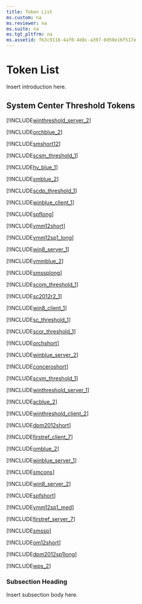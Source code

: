 ```yaml
---
title: Token List
ms.custom: na
ms.reviewer: na
ms.suite: na
ms.tgt_pltfrm: na
ms.assetid: f63c9116-4af0-4d8c-a397-0d50e16f517e
---
```

# Token List
Insert introduction here.

## System Center Threshold Tokens
[!INCLUDE[winthreshold_server_2](Token/winthreshold_server_2_md.md)]

[!INCLUDE[orchblue_2](Token/orchblue_2_md.md)]

[!INCLUDE[smshort12](Token/smshort12_md.md)]

[!INCLUDE[scsm_threshold_1](Token/scsm_threshold_1_md.md)]

[!INCLUDE[hv_blue_1](Token/hv_blue_1_md.md)]

[!INCLUDE[smblue_2](Token/smblue_2_md.md)]

[!INCLUDE[scdp_threshold_1](Token/scdp_threshold_1_md.md)]

[!INCLUDE[winblue_client_1](Token/winblue_client_1_md.md)]

[!INCLUDE[spflong](Token/spflong_md.md)]

[!INCLUDE[vmm12short](Token/vmm12short_md.md)]

[!INCLUDE[vmm12sp1_long](Token/vmm12sp1_long_md.md)]

[!INCLUDE[win8_server_1](Token/win8_server_1_md.md)]

[!INCLUDE[vmmblue_2](Token/vmmblue_2_md.md)]

[!INCLUDE[smssplong](Token/smssplong_md.md)]

[!INCLUDE[scom_threshold_1](Token/scom_threshold_1_md.md)]

[!INCLUDE[sc2012r2_1](Token/sc2012r2_1_md.md)]

[!INCLUDE[win8_client_1](Token/win8_client_1_md.md)]

[!INCLUDE[sc_threshold_1](Token/sc_threshold_1_md.md)]

[!INCLUDE[scor_threshold_1](Token/scor_threshold_1_md.md)]

[!INCLUDE[orchshort](Token/orchshort_md.md)]

[!INCLUDE[winblue_server_2](Token/winblue_server_2_md.md)]

[!INCLUDE[conceroshort](Token/conceroshort_md.md)]

[!INCLUDE[scvm_threshold_1](Token/scvm_threshold_1_md.md)]

[!INCLUDE[winthreshold_server_1](Token/winthreshold_server_1_md.md)]

[!INCLUDE[acblue_2](Token/acblue_2_md.md)]

[!INCLUDE[winthreshold_client_2](Token/winthreshold_client_2_md.md)]

[!INCLUDE[dpm2012short](Token/dpm2012short_md.md)]

[!INCLUDE[firstref_client_7](Token/firstref_client_7_md.md)]

[!INCLUDE[omblue_2](Token/omblue_2_md.md)]

[!INCLUDE[winblue_server_1](Token/winblue_server_1_md.md)]

[!INCLUDE[smcons](Token/smcons_md.md)]

[!INCLUDE[win8_server_2](Token/win8_server_2_md.md)]

[!INCLUDE[spfshort](Token/spfshort_md.md)]

[!INCLUDE[vmm12sp1_med](Token/vmm12sp1_med_md.md)]

[!INCLUDE[firstref_server_7](Token/firstref_server_7_md.md)]

[!INCLUDE[smssp](Token/smssp_md.md)]

[!INCLUDE[om12short](Token/om12short_md.md)]

[!INCLUDE[dpm2012sp1long](Token/dpm2012sp1long_md.md)]

[!INCLUDE[wps_2](Token/wps_2_md.md)]

### Subsection Heading
Insert subsection body here.


